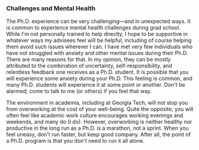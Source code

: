 ### Challenges and Mental Health

The Ph.D. experience can be very challenging—and in unexpected ways.
It is common to experience mental health challenges during grad school.
While I'm not personally trained to help directly, I hope to be supportive in whatever ways my advisees feel will be helpful, including of course helping them avoid such issues wherever I can.
I have met very few individuals who have not struggled with anxiety and other mental issues during their Ph.D.
There are many reasons for that.
In my opinion, they can be mostly attributed to the combination of uncertainty, self-responsibility, and relentless feedback one receives as a Ph.D. student.
It is possible that you will experience some anxiety during your Ph.D.
This feeling is common, and many Ph.D. students will experience it at some point or another.
Don't be alarmed; come to talk to me (or others) if you feel that way.

The environment in academia, including at Georgia Tech, will not stop you from overworking at the cost of your well-being.
Quite the opposite, you will often feel like academic work culture encourages working evenings and weekends, and many do (I do).
However, overworking is neither healthy nor productive in the long run as a Ph.D. is a marathon, not a sprint.
When you feel uneasy, don't run faster, but keep good company.
After all, the point of a Ph.D. program is that you don't need to run it all alone.
